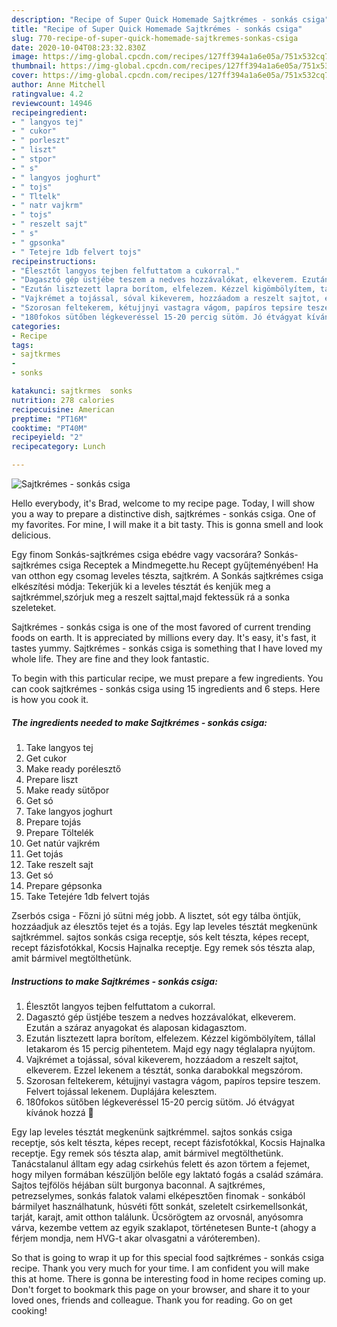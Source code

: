 ```yaml
---
description: "Recipe of Super Quick Homemade Sajtkrémes - sonkás csiga"
title: "Recipe of Super Quick Homemade Sajtkrémes - sonkás csiga"
slug: 770-recipe-of-super-quick-homemade-sajtkremes-sonkas-csiga
date: 2020-10-04T08:23:32.830Z
image: https://img-global.cpcdn.com/recipes/127ff394a1a6e05a/751x532cq70/sajtkremes-sonkas-csiga-recept-foto.jpg
thumbnail: https://img-global.cpcdn.com/recipes/127ff394a1a6e05a/751x532cq70/sajtkremes-sonkas-csiga-recept-foto.jpg
cover: https://img-global.cpcdn.com/recipes/127ff394a1a6e05a/751x532cq70/sajtkremes-sonkas-csiga-recept-foto.jpg
author: Anne Mitchell
ratingvalue: 4.2
reviewcount: 14946
recipeingredient:
- " langyos tej"
- " cukor"
- " porleszt"
- " liszt"
- " stpor"
- " s"
- " langyos joghurt"
- " tojs"
- " Tltelk"
- " natr vajkrm"
- " tojs"
- " reszelt sajt"
- " s"
- " gpsonka"
- " Tetejre 1db felvert tojs"
recipeinstructions:
- "Élesztőt langyos tejben felfuttatom a cukorral."
- "Dagasztó gép üstjébe teszem a nedves hozzávalókat, elkeverem. Ezután a száraz anyagokat és alaposan kidagasztom."
- "Ezután lisztezett lapra borítom, elfelezem. Kézzel kigömbölyítem, tállal letakarom és 15 percig pihentetem. Majd egy nagy téglalapra nyújtom."
- "Vajkrémet a tojással, sóval kikeverem, hozzáadom a reszelt sajtot, elkeverem. Ezzel lekenem a tésztát, sonka darabokkal megszórom."
- "Szorosan feltekerem, kétujjnyi vastagra vágom, papíros tepsire teszem. Felvert tojással lekenem. Duplájára kelesztem."
- "180fokos sütőben légkeveréssel 15-20 percig sütöm. Jó étvágyat kívánok hozzá 🙂"
categories:
- Recipe
tags:
- sajtkrmes
- 
- sonks

katakunci: sajtkrmes  sonks 
nutrition: 278 calories
recipecuisine: American
preptime: "PT16M"
cooktime: "PT40M"
recipeyield: "2"
recipecategory: Lunch

---
```



![Sajtkrémes - sonkás csiga](https://img-global.cpcdn.com/recipes/127ff394a1a6e05a/751x532cq70/sajtkremes-sonkas-csiga-recept-foto.jpg)

Hello everybody, it's Brad, welcome to my recipe page. Today, I will show you a way to prepare a distinctive dish, sajtkrémes - sonkás csiga. One of my favorites. For mine, I will make it a bit tasty. This is gonna smell and look delicious.

Egy finom Sonkás-sajtkrémes csiga ebédre vagy vacsorára? Sonkás-sajtkrémes csiga Receptek a Mindmegette.hu Recept gyűjteményében! Ha van otthon egy csomag leveles tészta, sajtkrém. A Sonkás sajtkrémes csiga elkészítési módja: Tekerjük ki a leveles tésztát és kenjük meg a sajtkrémmel,szórjuk meg a reszelt sajttal,majd fektessük rá a sonka szeleteket.

Sajtkrémes - sonkás csiga is one of the most favored of current trending foods on earth. It is appreciated by millions every day. It's easy, it's fast, it tastes yummy. Sajtkrémes - sonkás csiga is something that I have loved my whole life. They are fine and they look fantastic.


To begin with this particular recipe, we must prepare a few ingredients. You can cook sajtkrémes - sonkás csiga using 15 ingredients and 6 steps. Here is how you cook it.

<!--inarticleads1-->

##### The ingredients needed to make Sajtkrémes - sonkás csiga:

1. Take  langyos tej
1. Get  cukor
1. Make ready  porélesztő
1. Prepare  liszt
1. Make ready  sütőpor
1. Get  só
1. Take  langyos joghurt
1. Prepare  tojás
1. Prepare  Töltelék
1. Get  natúr vajkrém
1. Get  tojás
1. Take  reszelt sajt
1. Get  só
1. Prepare  gépsonka
1. Take  Tetejére 1db felvert tojás


Zserbós csiga - Főzni jó sütni még jobb. A lisztet, sót egy tálba öntjük, hozzáadjuk az élesztős tejet és a tojás. Egy lap leveles tésztát megkenünk sajtkrémmel. sajtos sonkás csiga receptje, sós kelt tészta, képes recept, recept fázisfotókkal, Kocsis Hajnalka receptje. Egy remek sós tészta alap, amit bármivel megtölthetünk. 

<!--inarticleads2-->

##### Instructions to make Sajtkrémes - sonkás csiga:

1. Élesztőt langyos tejben felfuttatom a cukorral.
1. Dagasztó gép üstjébe teszem a nedves hozzávalókat, elkeverem. Ezután a száraz anyagokat és alaposan kidagasztom.
1. Ezután lisztezett lapra borítom, elfelezem. Kézzel kigömbölyítem, tállal letakarom és 15 percig pihentetem. Majd egy nagy téglalapra nyújtom.
1. Vajkrémet a tojással, sóval kikeverem, hozzáadom a reszelt sajtot, elkeverem. Ezzel lekenem a tésztát, sonka darabokkal megszórom.
1. Szorosan feltekerem, kétujjnyi vastagra vágom, papíros tepsire teszem. Felvert tojással lekenem. Duplájára kelesztem.
1. 180fokos sütőben légkeveréssel 15-20 percig sütöm. Jó étvágyat kívánok hozzá 🙂


Egy lap leveles tésztát megkenünk sajtkrémmel. sajtos sonkás csiga receptje, sós kelt tészta, képes recept, recept fázisfotókkal, Kocsis Hajnalka receptje. Egy remek sós tészta alap, amit bármivel megtölthetünk. Tanácstalanul álltam egy adag csirkehús felett és azon törtem a fejemet, hogy milyen formában készüljön belőle egy laktató fogás a család számára. Sajtos tejfölös héjában sült burgonya baconnal. A sajtkrémes, petrezselymes, sonkás falatok valami elképesztően finomak - sonkából bármilyet használhatunk, húsvéti főtt sonkát, szeletelt csirkemellsonkát, tarját, karajt, amit otthon találunk. Ücsörögtem az orvosnál, anyósomra várva, kezembe vettem az egyik szaklapot, történetesen Bunte-t (ahogy a férjem mondja, nem HVG-t akar olvasgatni a váróteremben). 

So that is going to wrap it up for this special food sajtkrémes - sonkás csiga recipe. Thank you very much for your time. I am confident you will make this at home. There is gonna be interesting food in home recipes coming up. Don't forget to bookmark this page on your browser, and share it to your loved ones, friends and colleague. Thank you for reading. Go on get cooking!

